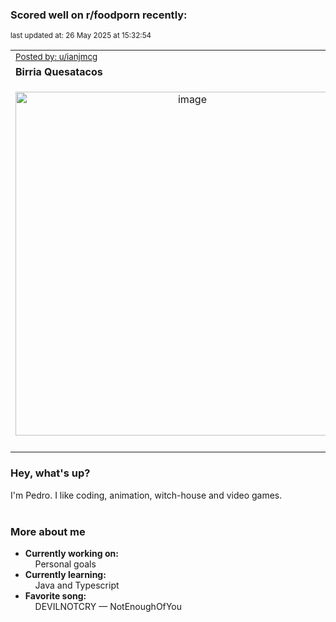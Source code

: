 ### Scored well on r/foodporn recently:

<p align="left"><sub>last updated at: 26 May 2025 at 15:32:54</sub></p>

|   |
| --- |
| <sub>[Posted by: u/ianjmcg][source]</sub> |
| **Birria Quesatacos** | 
|<p align="center"> <img alt="image" src="https://i.redd.it/qu8sq386w5ze1.jpeg" width="550" /> </p>|
|   |

### Hey, what's up?

I'm Pedro. I like coding, animation, witch-house and video games.<br><br>

### More about me
- **Currently working on:**  
&nbsp;&nbsp;&nbsp;&nbsp;Personal goals
- **Currently learning:**  
&nbsp;&nbsp;&nbsp;&nbsp;Java and Typescript
- **Favorite song:**  
&nbsp;&nbsp;&nbsp;&nbsp;DEVILNOTCRY — NotEnoughOfYou<br><br>

  



  
  
  
[linkedin]: https://linkedin.com/in/pedro-h-r-gomes-8a487b14a/
[gmail]: mailto:pilique11@gmail.com
[source]: https://reddit.com/r/FoodPorn/comments/1kg47a8/birria_quesatacos/
[redditAPI]: https://www.reddit.com/dev/api/
